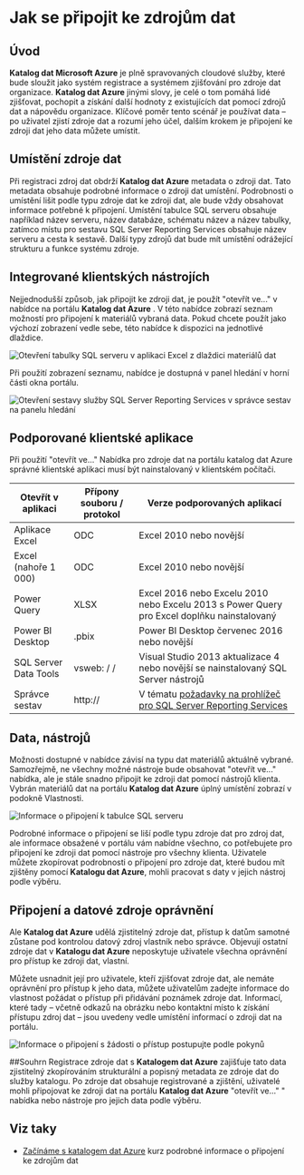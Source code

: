 <properties
   pageTitle="Jak se připojit ke zdrojům dat | Microsoft Azure"
   description="Článek s postupy zvýraznění postup připojení ke zdrojům dat s katalogem dat Azure."
   services="data-catalog"
   documentationCenter=""
   authors="steelanddata"
   manager="NA"
   editor=""
   tags=""/>
<tags
   ms.service="data-catalog"
   ms.devlang="NA"
   ms.topic="article"
   ms.tgt_pltfrm="NA"
   ms.workload="data-catalog"
   ms.date="09/15/2016"
   ms.author="maroche"/>


# <a name="how-to-connect-to-data-sources"></a>Jak se připojit ke zdrojům dat

## <a name="introduction"></a>Úvod
**Katalog dat Microsoft Azure** je plně spravovaných cloudové služby, které bude sloužit jako systém registrace a systémem zjišťování pro zdroje dat organizace. **Katalog dat Azure** jinými slovy, je celé o tom pomáhá lidé zjišťovat, pochopit a získání další hodnoty z existujících dat pomocí zdrojů dat a nápovědu organizace. Klíčové poměr tento scénář je používat data – po uživatel zjistí zdroje dat a rozumí jeho účel, dalším krokem je připojení ke zdroji dat jeho data můžete umístit.

## <a name="data-source-locations"></a>Umístění zdroje dat
Při registraci zdroj dat obdrží **Katalog dat Azure** metadata o zdroji dat. Tato metadata obsahuje podrobné informace o zdroji dat umístění. Podrobnosti o umístění lišit podle typu zdroje dat ke zdroji dat, ale bude vždy obsahovat informace potřebné k připojení. Umístění tabulce SQL serveru obsahuje například název serveru, název databáze, schématu název a název tabulky, zatímco místu pro sestavu SQL Server Reporting Services obsahuje název serveru a cesta k sestavě. Další typy zdrojů dat bude mít umístění odrážející strukturu a funkce systému zdroje.

## <a name="integrated-client-tools"></a>Integrované klientských nástrojích
Nejjednodušší způsob, jak připojit ke zdroji dat, je použít "otevřít ve..." v nabídce na portálu **Katalog dat Azure** . V této nabídce zobrazí seznam možností pro připojení k materiálů vybraná data.
Pokud chcete použít jako výchozí zobrazení vedle sebe, této nabídce k dispozici na jednotlivé dlaždice.

 ![Otevření tabulky SQL serveru v aplikaci Excel z dlaždici materiálů dat](./media/data-catalog-how-to-connect/data-catalog-how-to-connect1.png)

Při použití zobrazení seznamu, nabídce je dostupná v panel hledání v horní části okna portálu.

 ![Otevření sestavy služby SQL Server Reporting Services v správce sestav na panelu hledání](./media/data-catalog-how-to-connect/data-catalog-how-to-connect2.png)

## <a name="supported-client-applications"></a>Podporované klientské aplikace
Při použití "otevřít ve..." Nabídka pro zdroje dat na portálu katalog dat Azure správné klientské aplikaci musí být nainstalovaný v klientském počítači.

| Otevřít v aplikaci | Přípony souboru / protokol | Verze podporovaných aplikací |
| --- | --- | --- |
| Aplikace Excel | ODC | Excel 2010 nebo novější |
| Excel (nahoře 1 000) | ODC | Excel 2010 nebo novější |
| Power Query | XLSX | Excel 2016 nebo Excelu 2010 nebo Excelu 2013 s Power Query pro Excel doplňku nainstalovaný
| Power BI Desktop | .pbix | Power BI Desktop červenec 2016 nebo novější |
| SQL Server Data Tools | vsweb: / / | Visual Studio 2013 aktualizace 4 nebo novější se nainstalovaný SQL Server nástrojů |
| Správce sestav | http:// | V tématu [požadavky na prohlížeč pro SQL Server Reporting Services](https://technet.microsoft.com/en-us/library/ms156511.aspx) |

## <a name="your-data-your-tools"></a>Data, nástrojů
Možnosti dostupné v nabídce závisí na typu dat materiálů aktuálně vybrané. Samozřejmě, ne všechny možné nástroje bude obsahovat "otevřít ve..." nabídka, ale je stále snadno připojit ke zdroji dat pomocí nástrojů klienta. Vybrán materiálů dat na portálu **Katalog dat Azure** úplný umístění zobrazí v podokně Vlastnosti.

 ![Informace o připojení k tabulce SQL serveru](./media/data-catalog-how-to-connect/data-catalog-how-to-connect3.png)

Podrobné informace o připojení se liší podle typu zdroje dat pro zdroj dat, ale informace obsažené v portálu vám nabídne všechno, co potřebujete pro připojení ke zdroji dat pomocí nástroje pro všechny klienta. Uživatele můžete zkopírovat podrobnosti o připojení pro zdroje dat, které budou mít zjištěny pomocí **Katalogu dat Azure**, mohli pracovat s daty v jejich nástroj podle výběru.

## <a name="connecting-and-data-source-permissions"></a>Připojení a datové zdroje oprávnění
Ale **Katalog dat Azure** udělá zjistitelný zdroje dat, přístup k datům samotné zůstane pod kontrolou datový zdroj vlastník nebo správce. Objevují ostatní zdroje dat v **Katalogu dat Azure** neposkytuje uživatele všechna oprávnění pro přístup ke zdroji dat, vlastní.

Můžete usnadnit její pro uživatele, kteří zjišťovat zdroje dat, ale nemáte oprávnění pro přístup k jeho data, můžete uživatelům zadejte informace do vlastnost požádat o přístup při přidávání poznámek zdroje dat. Informací, které tady – včetně odkazů na obrázku nebo kontaktní místo k získání přístupu zdroj dat – jsou uvedeny vedle umístění informací o zdroji dat na portálu.

 ![Informace o připojení s žádosti o přístup postupujte podle pokynů](./media/data-catalog-how-to-connect/data-catalog-how-to-connect4.png)

##<a name="summary"></a>Souhrn
Registrace zdroje dat s **Katalogem dat Azure** zajišťuje tato data zjistitelný zkopírováním strukturální a popisný metadata ze zdroje dat do služby katalogu. Po zdroje dat obsahuje registrované a zjištění, uživatelé mohli připojovat ke zdroji dat na portálu **Katalog dat Azure** "otevřít ve..." " nabídka nebo nástroje pro jejich data podle výběru.

## <a name="see-also"></a>Viz taky
- [Začínáme s katalogem dat Azure](data-catalog-get-started.md) kurz podrobné informace o připojení ke zdrojům dat
